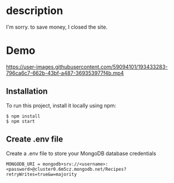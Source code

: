 # description

I'm sorry. to save money, I closed the site.


# Demo

https://user-images.githubusercontent.com/59094101/193433283-796ca6c7-662b-43bf-a487-369353977f4b.mp4


## Installation
To run this project, install it locally using npm:

```
$ npm install
$ npm start
```


## Create .env file
Create a .env file to store your MongoDB database credentials

```
MONGODB_URI = mongodb+srv://<username>:<password>@cluster0.6m5cz.mongodb.net/Recipes?retryWrites=true&w=majority
```
